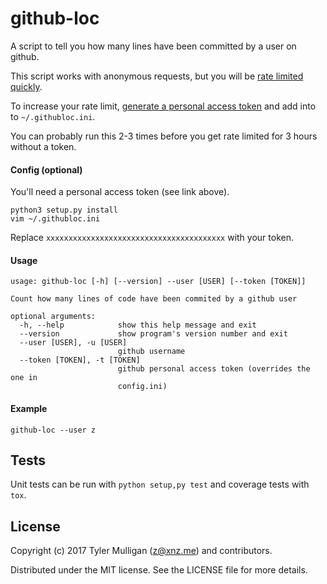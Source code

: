 # github-loc

A script to tell you how many lines have been committed by a user on github.

This script works with anonymous requests, but you will be [rate limited quickly](https://api.github.com/rate_limit). 

To increase your rate limit, [generate a personal access token](https://github.com/settings/tokens) and add into to `~/.githubloc.ini`.

You can probably run this 2-3 times before you get rate limited for 3 hours without a token.

#### Config (optional)

You'll need a personal access token (see link above).

```
python3 setup.py install
vim ~/.githubloc.ini
```

Replace `xxxxxxxxxxxxxxxxxxxxxxxxxxxxxxxxxxxxxxxx` with your token.

#### Usage

```
usage: github-loc [-h] [--version] --user [USER] [--token [TOKEN]]

Count how many lines of code have been commited by a github user

optional arguments:
  -h, --help            show this help message and exit
  --version             show program's version number and exit
  --user [USER], -u [USER]
                        github username
  --token [TOKEN], -t [TOKEN]
                        github personal access token (overrides the one in
                        config.ini)
```


#### Example

```
github-loc --user z
```

## Tests

Unit tests can be run with `python setup,py test` and coverage tests with `tox`.

## License

Copyright (c) 2017 Tyler Mulligan (z@xnz.me) and contributors.

Distributed under the MIT license. See the LICENSE file for more details.
